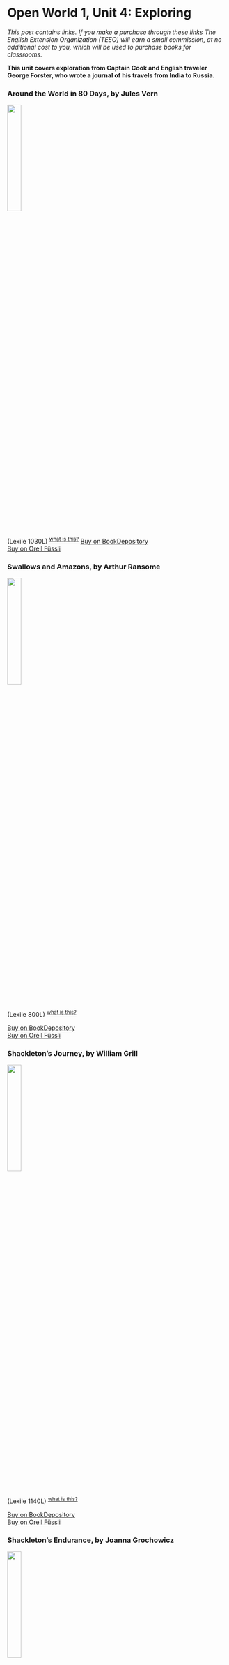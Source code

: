 
# Open World 1, Unit 4: Exploring
*This post contains links. If you make a purchase through these links The English Extension Organization (TEEO) will earn a small commission, at no additional cost to you, which will be used to purchase books for classrooms.* 

**This unit covers exploration from Captain Cook and English traveler George Forster, who wrote a journal of his travels from India to Russia.**  

### Around the World in 80 Days, by Jules Vern
<img src="https://imgur.com/2UEqt4e.png" width="25%" />

 (Lexile 1030L)  <sup>[what is this?](/resources/Lexile%20measures)</sup>
<a href="https://www.bookdepository.com/Around-World-Eighty-Days-Jules-Verne/9780007350940?ref=grid-view&qid=1674908924094&sr=1-1" rel="nofollow"> Buy on BookDepository</a>  
<a href="https://www.orellfuessli.ch/shop/home/artikeldetails/A1009059697" rel="nofollow">Buy on Orell Füssli</a> 

### Swallows and Amazons, by Arthur Ransome

<img src="https://i.imgur.com/zgYTDtx.png" width="25%" />

 (Lexile 800L)   <sup>[what is this?](/resources/Lexile%20measures)</sup>

<a href="https://www.bookdepository.com/Swallows-Amazons-Arthur-Ransome/9780099503910?ref=grid-view&qid=1675161160944&sr=1-2" rel="nofollow"> Buy on BookDepository</a>  
<a href="https://www.orellfuessli.ch/shop/home/artikeldetails/A1003305451" rel="nofollow">Buy on Orell Füssli</a> 



### Shackleton’s Journey, by William Grill
<img src="https://imgur.com/pkkgkac.png" width="25%" />

(Lexile 1140L) <sup>[what is this?](/resources/Lexile%20measures)</sup>

<a href="https://www.bookdepository.com/Shackletons-Journey-William-Grill/9781909263109?ref=grid-view&qid=1675161705129&sr=1-1" rel="nofollow"> Buy on BookDepository </a>  
<a href="https://www.orellfuessli.ch/shop/home/artikeldetails/A1030268757" rel="nofollow">Buy on Orell Füssli</a> 

### Shackleton’s Endurance, by Joanna Grochowicz
<img src="https://imgur.com/MnTpNOE.png" width="25%" />

(Lexile 930L ) <sup>[what is this?](/resources/Lexile%20measures)</sup>

<a href="https://www.bookdepository.com/Shackletons-Endurance-Joanna-Grochowicz/9781911679158?ref=grid-view&qid=1675161871201&sr=1-3" rel="nofollow"> Buy on BookDepository </a>  
<a href="https://www.orellfuessli.ch/shop/home/artikeldetails/A1060473120" rel="nofollow">Buy on Orell Füssli</a> 


### The 21 Balloons, by William Pène du Bois
<img src="https://i.imgur.com/5210C7C.png" width="25%" />

Winner of the Newbery Medal and on the School Library Journal's list of the Top 100 Children's Novels this is the marvelous fantasy story of Professor William Waterman Sherman and his adventures in an air balloon.  

<a href="https://www.bookdepository.com/Twenty-One-Balloons-William-Pene-du-Bois/9780140320978?ref=grid-view&qid=1675162115237&sr=1-1" rel="nofollow"> Buy on BookDepository </a>  
<a href="https://www.orellfuessli.ch/shop/home/suggestartikel/A1003331053?sq=The%20Twenty-One%20Balloons&stype=productName" rel="nofollow">Buy on Orell Füssli</a> 

### Dove, by Robin Lee Graham

<img src="https://imgur.com/Ex7dpP0.png" width="25%" />

The biography of Robin Lee Graham, a 16 year old boy who sailed around the world and returned home five years later.  (Lexile 1020L ) <sup>[what is this?](/resources/Lexile%20measures)</sup>

<a href="https://www.bookdepository.com/search?searchTerm=+Dove%2C+by+Robin+Lee+Graham&search=Find+book" rel="nofollow"> Buy on BookDepository </a>  

### True Spirit, by Jessica Watson

<img src="https://imgur.com/z1r8C0N.png" width="25%" />

It's hard to top the amazing story of Robin Lee Graham, but Jessica Watson did it.  At 16, she took off by herself  and sailed all the way around the world in 210 days.  An amazing autobiography.
(No lexile measure available)

<a href="https://www.bookdepository.com/True-Spirit-Jessica-Watson/9781451616316" rel="nofollow"> Buy on BookDepository</a>  


### Explorers Who Got Lost, by Diane Sansevere Dreher

 <img src="https://imgur.com/CfRRQoR.png" width="25%" />

Most explorers had a plan of where there were going, but often those plans didn't work out quite as they expected.  Learn what happened instead.  Find out about the trips of Cabot, Hudson, Magellan, and other great explorers. (Lexile 1000L ) <sup>[what is this?](/resources/Lexile%20measures)</sup>

<a href="https://www.bookdepository.com/Explorers-Who-Got-Lost-Diane-Sansevere-Dreher/9780765381514?ref=grid-view&qid=1675168612567&sr=1-1" rel="nofollow"> Buy on BookDepository </a>  
<a href="https://www.orellfuessli.ch/shop/home/artikeldetails/A1036084575" rel="nofollow">Buy on Orell Füssli</a> 



### Around the World: A Celebration of Circumnavigation, by Lonely Planet

<img src="https://imgur.com/3yHmxXg.png" width="25%" />

A big coffee-table book that's nice to dip in and out of.  It's full of fascinating stories of many different people who have taken a trip around the world, including a Swiss couple who have been driving around the world in their caravan for more than two decades!  Complete with wonderful photos and maps.  

<a href="https://www.bookdepository.com/Lonely-Planet-Around-World-Lonely-Planet/9781788689373?ref=grid-view&qid=1674913654930&sr=1-6" rel="nofollow"> Buy on Bookdepository
<a href="https://www.orell fuessli link here.ch/shop/home/artikeldetails/A1056729026" rel="nofollow">Buy on Orell Füssli</a> 



<!--stackedit_data:
eyJoaXN0b3J5IjpbMTYxMDIzNTMxLDE1NzA2NTM1NDYsMTI5NT
k2MzAwMSw2MzIxMjc5MDQsNjAyNDY2MTU2LC01NTQ1OTU5MDcs
NDg4NjczMjY0LDIyNTY0MTUxOCwtMTU2ODU0OTM1OSw1MTI3Nj
Q3Miw1ODM2Nzk1NzMsLTE4NDc5MjY1MTQsMTc5OTg1MzYyOSwx
MDc2NTI4Mzk2LC0xODczMTk2NjgwLDM3MjU4ODQ3LDE5MDg4Nj
Y4NTMsMTIwMDE4MDE1Myw0Mzk2NTEyOTksLTE3MTM5Mzg3NjFd
fQ==
-->